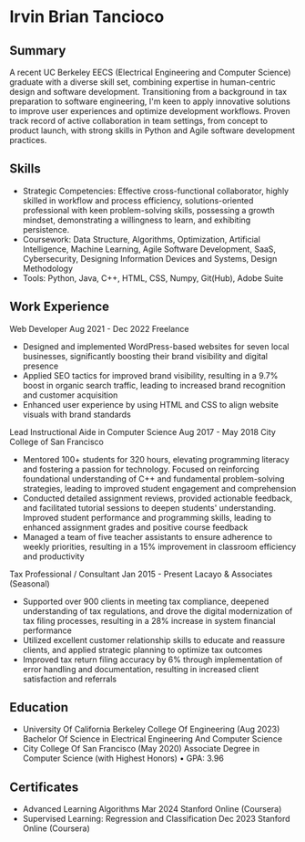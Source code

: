 # Irvin Brian Tancioco
## Summary
A recent UC Berkeley EECS (Electrical Engineering and Computer Science) graduate with a diverse skill set,
combining expertise in human-centric design and software development. Transitioning from a background in tax
preparation to software engineering, I'm keen to apply innovative solutions to improve user experiences and optimize
development workflows. Proven track record of active collaboration in team settings, from concept to product launch, with
strong skills in Python and Agile software development practices.

## Skills
* Strategic Competencies: Effective cross-functional collaborator, highly skilled in workflow and process efficiency,
solutions-oriented professional with keen problem-solving skills, possessing a growth mindset, demonstrating a
willingness to learn, and exhibiting persistence.
* Coursework: Data Structure, Algorithms, Optimization, Artificial Intelligence, Machine Learning, Agile Software
Development, SaaS, Cybersecurity, Designing Information Devices and Systems, Design Methodology
* Tools: Python, Java, C++, HTML, CSS, Numpy, Git(Hub), Adobe Suite

## Work Experience
Web Developer Aug 2021 - Dec 2022
Freelance
* Designed and implemented WordPress-based websites for seven local businesses, significantly boosting their brand
visibility and digital presence
* Applied SEO tactics for improved brand visibility, resulting in a 9.7% boost in organic search traffic, leading to
increased brand recognition and customer acquisition
* Enhanced user experience by using HTML and CSS to align website visuals with brand standards

Lead Instructional Aide in Computer Science Aug 2017 - May 2018
City College of San Francisco
* Mentored 100+ students for 320 hours, elevating programming literacy and fostering a passion for technology.
Focused on reinforcing foundational understanding of C++ and fundamental problem-solving strategies, leading to
improved student engagement and comprehension
* Conducted detailed assignment reviews, provided actionable feedback, and facilitated tutorial sessions to deepen
students' understanding. Improved student performance and programming skills, leading to enhanced assignment
grades and positive course feedback
* Managed a team of five teacher assistants to ensure adherence to weekly priorities, resulting in a 15% improvement in
classroom efficiency and productivity

Tax Professional / Consultant Jan 2015 - Present
Lacayo & Associates (Seasonal)
* Supported over 900 clients in meeting tax compliance, deepened understanding of tax regulations, and drove the
digital modernization of tax filing processes, resulting in a 28% increase in system financial performance
* Utilized excellent customer relationship skills to educate and reassure clients, and applied strategic planning to
optimize tax outcomes
* Improved tax return filing accuracy by 6% through implementation of error handling and documentation, resulting in
increased client satisfaction and referrals

## Education
* University Of California Berkeley College Of Engineering (Aug 2023)
Bachelor Of Science in Electrical Engineering And Computer Science 
* City College Of San Francisco (May 2020)
Associate Degree in Computer Science (with Highest Honors) • GPA: 3.96 

## Certificates
* Advanced Learning Algorithms Mar 2024
Stanford Online (Coursera)
* Supervised Learning: Regression and Classification Dec 2023
Stanford Online (Coursera)
